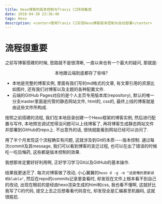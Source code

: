 ```yaml
---
title: Hexo博客的版本控制与Travis CI持续集成
date: 2018-04-30 23:36:40
tags: Hexo
description: <center>使用Travis CI实现Hexo博客版本控制与自动部署</center>
---
```


# 流程很重要

之前写博客搭建的时候, 思路就不是很清晰, 一直以来也有一个最大的疑问, 那就是:

<center>本地跟云端到底都存了些啥?</center>

- 本地是完整的博客实例, 里面有我们写的md格式的文章, 有文章引用的资源比如图片, 还有我们对博客以及主题的各种配置文件.
- 云端的GitHub Pages对应的是个人主页专用版本库(repository), 默认的唯一分支master里面是托管的静态网站文件, html的, css的, 最终上线的博客就是由这些文件所构成.

按照之前搭建的流程, 我们在本地目录创建一个Hexo框架的博客实例, 然后进行配置与写作, 本地预览调试觉得没问题可以上线博客了, 再将博客生成静态网站文件并部署到GitHub的repo上. 不出意外的话, 很快就能看到网站已经可以访问了.

用了半个月发现这个流程确实有问题, 这就涉及到Git的本质----版本控制. 通过每次commit及其message, 我们可以看到博客的变迁过程, 也可以在出了错误的时候吃一吃后悔药, 这些都是版本控制的效果.

我想那肯定要好好利用啊, 正好学习学习Git以及GitHub的基本操作.

结果我更迷茫了. 每次对博客做了改动, 小心翼翼的`hexo d -g -m "这是俺的更新说明blabla"`, 然后在repo的commits记录里查看时, 却发现在文件上根本看不到自己的改动, 出现在眼前的是经由hexo渲染生成的html和css, 我也看不懂啊, 这就好比我写了C的代码, 提交上去之后想看看代码变化, 却发现全是汇编甚至机器码, 这就很尴尬.